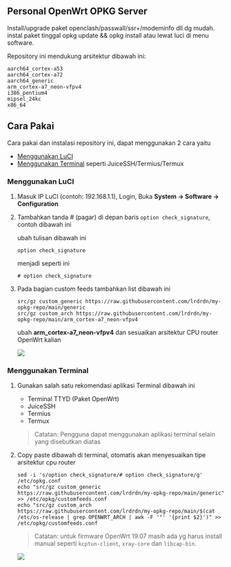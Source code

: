 ## Personal OpenWrt OPKG Server
Install/upgrade paket openclash/passwall/ssr+/modeminfo dll dg mudah. instal paket tinggal opkg update && opkg install atau lewat luci di menu software.

Repository ini mendukung arsitektur dibawah ini:

```
aarch64_cortex-a53
aarch64_cortex-a72
aarch64_generic
arm_cortex-a7_neon-vfpv4
i386_pentium4
mipsel_24kc
x86_64
```

## Cara Pakai
Cara pakai dan instalasi repository ini, dapat menggunakan 2 cara yaitu
- [Menggunakan LuCI](#menggunakan-luci)
- [Menggunakan Terminal](#menggunakan-terminal) seperti JuiceSSH/Termius/Termux


### Menggunakan LuCI

  1. Masuk IP LuCI (contoh: 192.168.1.1), Login, Buka **System -> Software -> Configuration**
  
  2. Tambahkan tanda # (pagar) di depan baris ```option check_signature```, contoh dibawah ini
  
      ubah tulisan dibawah ini
      
      ```
      option check_signature
      ```
      
      menjadi seperti ini
      
      ```
      # option check_signature
      ```

  3. Pada bagian custom feeds tambahkan list dibawah ini

      ```
      src/gz custom_generic https://raw.githubusercontent.com/lrdrdn/my-opkg-repo/main/generic
      src/gz custom_arch https://raw.githubusercontent.com/lrdrdn/my-opkg-repo/main/arm_cortex-a7_neon-vfpv4
      ```

      ubah **arm_cortex-a7_neon-vfpv4** dan sesuaikan arsitektur CPU router OpenWrt kalian

      ![](https://raw.githubusercontent.com/lrdrdn/my-opkg-repo/main/preview/preview1.gif)
 
### Menggunakan Terminal
  1. Gunakan salah satu rekomendasi aplikasi Terminal dibawah ini
      - Terminal TTYD (Paket OpenWrt)
      - JuiceSSH
      - Termius
      - Termux
   
   
      > Catatan: Pengguna dapat menggunakan aplikasi terminal selain yang disebutkan diatas
  
  2. Copy paste dibawah di terminal, otomatis akan menyesuaikan tipe arsitektur cpu router
      
      ```
      sed -i 's/option check_signature/# option check_signature/g' /etc/opkg.conf
      echo "src/gz custom_generic https://raw.githubusercontent.com/lrdrdn/my-opkg-repo/main/generic" >> /etc/opkg/customfeeds.conf
      echo "src/gz custom_arch https://raw.githubusercontent.com/lrdrdn/my-opkg-repo/main/$(cat /etc/os-release | grep OPENWRT_ARCH | awk -F '"' '{print $2}')" >> /etc/opkg/customfeeds.conf
      ```

      > Catatan: untuk firmware OpenWrt 19.07 masih ada yg harus install manual seperti `kcptun-client`, `xray-core` dan `libcap-bin`.
    
      ![](https://raw.githubusercontent.com/lrdrdn/my-opkg-repo/main/preview/preview2.gif)
    
